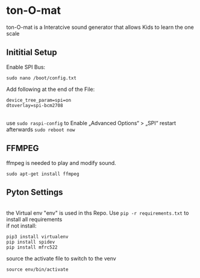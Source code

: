 # ton-O-mat
 ton-O-mat is a Interatcive sound generator that allows Kids to learn the one scale
 
## Inititial Setup
Enable SPI Bus:
```
sudo nano /boot/config.txt
```
Add following at the end of the File:
```
device_tree_param=spi=on
dtoverlay=spi-bcm2708
```
\
use `sudo raspi-config` to Enable „Advanced Options“ > „SPI“ restart afterwards `sudo reboot now`

## FFMPEG
ffmpeg is needed to play and modify sound.

```
sudo apt-get install ffmpeg
```

## Pyton Settings
\
the Virtual env "env" is used in ths Repo. Use `pip -r requirements.txt` to install all requirements\
if not install:
 
 ```
pip3 install virtualenv
pip install spidev
pip install mfrc522
 ```

source the activate file to switch to the venv 
```
source env/bin/activate
```




